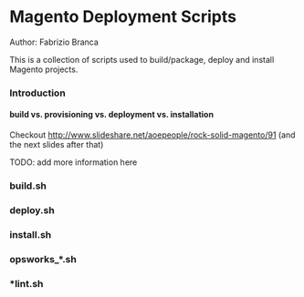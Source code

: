 Magento Deployment Scripts
==========================

Author: Fabrizio Branca

This is a collection of scripts used to build/package, deploy and install Magento projects.

### Introduction

#### build vs. provisioning vs. deployment vs. installation

Checkout http://www.slideshare.net/aoepeople/rock-solid-magento/91 (and the next slides after that)

TODO: add more information here

### build.sh

### deploy.sh

### install.sh

### opsworks_*.sh

### *lint.sh
